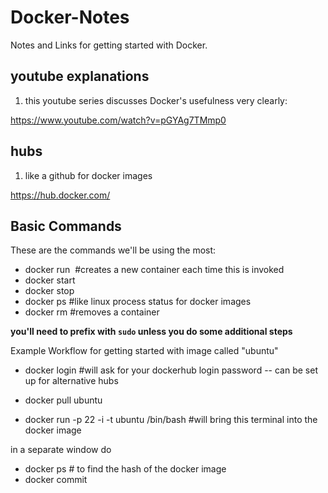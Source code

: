 # Docker-Notes

Notes and Links for getting started with Docker.


## youtube explanations

1. this youtube series discusses Docker's usefulness very clearly:

https://www.youtube.com/watch?v=pGYAg7TMmp0

## hubs

1. like a github for docker images

https://hub.docker.com/

## Basic Commands

These are the commands we'll be using the most:

- docker run <image> #creates a new container each time this is invoked
- docker start <name or id>
- docker stop <name or id>
- docker ps #like linux process status for docker images
- docker rm <name or id> #removes a container

**you'll need to prefix with `sudo` unless you do some additional steps**

Example Workflow for getting started with image called "ubuntu"

- docker login #will ask for your dockerhub login password -- can be set up for alternative hubs

- docker pull ubuntu
- docker run -p 22 -i -t ubuntu /bin/bash #will bring this terminal into the docker image

in a separate window do
- docker ps # to find the hash of the docker image
- docker commit <image hash> <new name>

